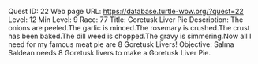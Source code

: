 Quest ID: 22
Web page URL: https://database.turtle-wow.org/?quest=22
Level: 12
Min Level: 9
Race: 77
Title: Goretusk Liver Pie
Description: The onions are peeled.The garlic is minced.The rosemary is crushed.The crust has been baked.The dill weed is chopped.The gravy is simmering.Now all I need for my famous meat pie are 8 Goretusk Livers!
Objective: Salma Saldean needs 8 Goretusk livers to make a Goretusk Liver Pie.
